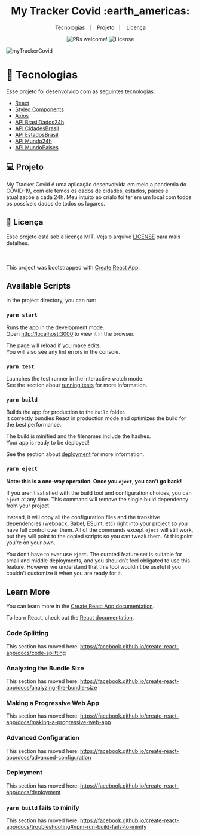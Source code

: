 <h1 align="center">
    My Tracker Covid :earth_americas: 
</h1>

<p align="center">
  <a href="#tecnologias">Tecnologias</a>&nbsp;&nbsp;&nbsp;|&nbsp;&nbsp;&nbsp;
  <a href="#-projeto">Projeto</a>&nbsp;&nbsp;&nbsp;|&nbsp;&nbsp;&nbsp;
  <a href="#memo-licença">Licença</a>
</p>

<p align="center">
 <img src="https://img.shields.io/static/v1?label=PRs&message=welcome&color=7159c1&labelColor=000000" alt="PRs welcome!" />

  <img alt="License" src="https://img.shields.io/static/v1?label=license&message=MIT&color=7159c1&labelColor=000000">
</p>

![myTrackerCovid](https://user-images.githubusercontent.com/67429807/96278200-9ba46a80-0fab-11eb-91f0-439b09e5bc9c.png)


<h1 id="tecnologias"> 🚀 Tecnologias</h1>

Esse projeto foi desenvolvido com as seguintes tecnologias:

- [React](https://reactjs.org/)
- [Styled Components](https://styled-components.com/)
- [Axios](https://github.com/axios/axios)
- [API BrasilDados24h](https://api.covid19api.com/country/brazil?)
- [API CidadesBrasil](https://github.com/turicas/covid19-br)
- [API EstadosBrasil](https://covid19-brazil-api.now.sh/api/report/v1)
- [API Mundo24h](https://documenter.getpostman.com/view/10808728/SzS8rjbc#e831c268-9da1-4d86-8b5a-8d7f61910af8)
- [API MundoPaises](https://covid19-brazil-api.now.sh/api/report/v1/countries)

## 💻 Projeto

My Tracker Covid é uma aplicação desenvolvida em meio a pandemia do COVID-19, com ele temos os dados de cidades, estados, países e atualizaçõe a cada 24h. Meu intuito ao crialo foi ter em um local com todos os possíveis dados de todos os lugares. 

## :memo: Licença

Esse projeto está sob a licença MIT. Veja o arquivo [LICENSE](LICENSE) para mais detalhes.


<br><br>
This project was bootstrapped with [Create React App](https://github.com/facebook/create-react-app).
## Available Scripts

In the project directory, you can run:

### `yarn start`

Runs the app in the development mode.<br />
Open [http://localhost:3000](http://localhost:3000) to view it in the browser.

The page will reload if you make edits.<br />
You will also see any lint errors in the console.

### `yarn test`

Launches the test runner in the interactive watch mode.<br />
See the section about [running tests](https://facebook.github.io/create-react-app/docs/running-tests) for more information.

### `yarn build`

Builds the app for production to the `build` folder.<br />
It correctly bundles React in production mode and optimizes the build for the best performance.

The build is minified and the filenames include the hashes.<br />
Your app is ready to be deployed!

See the section about [deployment](https://facebook.github.io/create-react-app/docs/deployment) for more information.

### `yarn eject`

**Note: this is a one-way operation. Once you `eject`, you can’t go back!**

If you aren’t satisfied with the build tool and configuration choices, you can `eject` at any time. This command will remove the single build dependency from your project.

Instead, it will copy all the configuration files and the transitive dependencies (webpack, Babel, ESLint, etc) right into your project so you have full control over them. All of the commands except `eject` will still work, but they will point to the copied scripts so you can tweak them. At this point you’re on your own.

You don’t have to ever use `eject`. The curated feature set is suitable for small and middle deployments, and you shouldn’t feel obligated to use this feature. However we understand that this tool wouldn’t be useful if you couldn’t customize it when you are ready for it.

## Learn More

You can learn more in the [Create React App documentation](https://facebook.github.io/create-react-app/docs/getting-started).

To learn React, check out the [React documentation](https://reactjs.org/).

### Code Splitting

This section has moved here: https://facebook.github.io/create-react-app/docs/code-splitting

### Analyzing the Bundle Size

This section has moved here: https://facebook.github.io/create-react-app/docs/analyzing-the-bundle-size

### Making a Progressive Web App

This section has moved here: https://facebook.github.io/create-react-app/docs/making-a-progressive-web-app

### Advanced Configuration

This section has moved here: https://facebook.github.io/create-react-app/docs/advanced-configuration

### Deployment

This section has moved here: https://facebook.github.io/create-react-app/docs/deployment

### `yarn build` fails to minify

This section has moved here: https://facebook.github.io/create-react-app/docs/troubleshooting#npm-run-build-fails-to-minify
